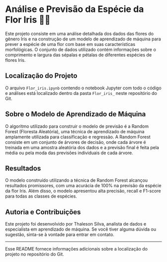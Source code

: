 

# Análise e Previsão da Espécie da Flor Iris 🌸🔮

Este projeto consiste em uma análise detalhada dos dados das flores do gênero Iris e na construção de um modelo de aprendizado de máquina para prever a espécie de uma flor com base em suas características morfológicas. O conjunto de dados utilizado contém informações sobre o comprimento e largura das sépalas e pétalas de diferentes espécies de flores Iris.

## Localização do Projeto

O arquivo `Flor_iris.ipynb` contendo o notebook Jupyter com todo o código e análises está localizado dentro da pasta `Flor_iris_` neste repositório do Git.

## Sobre o Modelo de Aprendizado de Máquina

O algoritmo utilizado para construir o modelo de previsão é a Random Forest (Floresta Aleatória), uma técnica de aprendizado de máquina amplamente utilizada para classificação e regressão. A Random Forest consiste em um conjunto de árvores de decisão, onde cada árvore é treinada em uma amostra aleatória dos dados e a previsão final é feita pela média ou pela moda das previsões individuais de cada árvore.

## Resultados

O modelo construído utilizando a técnica de Random Forest alcançou resultados promissores, com uma acurácia de 100% na previsão da espécie da flor Iris. Além disso, o modelo apresentou alta precisão, recall e F1-score para todas as classes de espécies.

## Autoria e Contribuições

Este projeto foi desenvolvido por Thaleson Silva, analista de dados e especialista em aprendizado de máquina. Se você tiver alguma dúvida ou sugestão, sinta-se à vontade para entrar em contato.

---

Esse README fornece informações adicionais sobre a localização do projeto no repositório do Git.
